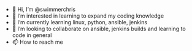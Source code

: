 - 👋 Hi, I’m @swimmerchris
- 👀 I’m interested in learning to expand my coding knowledge
- 🌱 I’m currently learning linux, python, ansible, jenkins
- 💞️ I’m looking to collaborate on ansible, jenkins builds and learning to code in general
- 📫 How to reach me 

<!---
swimmerchris/swimmerchris is a ✨ special ✨ repository because its `README.md` (this file) appears on your GitHub profile.
You can click the Preview link to take a look at your changes.
--->

